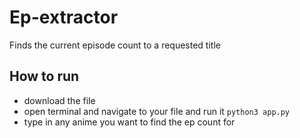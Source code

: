 # Ep-extractor
Finds the current episode count to a requested title

## How to run
- download the file
- open terminal and navigate to your file and run it
```python3 app.py```
- type in any anime you want to find the ep count for
